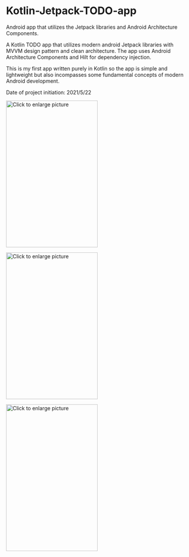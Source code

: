 # Kotlin-Jetpack-TODO-app
Android app that utilizes the Jetpack libraries and Android Architecture Components.

A Kotlin TODO app that utilizes modern android Jetpack libraries with MVVM design pattern
and clean architecture. The app uses Android Architecture Components and Hilt for dependency
injection.

This is my first app written purely in Kotlin so the app is simple and lightweight but also
incompasses some fundamental concepts of modern Android development.

Date of project initiation: 2021/5/22

<a href="https://drive.google.com/uc?export=view&id=1KDbJmW6rRX1FrD2lgsi56FWLF-gCsplO"><img src="https://drive.google.com/uc?export=view&id=1KDbJmW6rRX1FrD2lgsi56FWLF-gCsplO" width="250" height="400" title="Click to enlarge picture" /></a>

<a href="https://drive.google.com/uc?export=view&id=1D7n_5m4A0XB8-McLG-rnq8O-1PKG85cg"><img src="https://drive.google.com/uc?export=view&id=1D7n_5m4A0XB8-McLG-rnq8O-1PKG85cg" width="250" height="400" title="Click to enlarge picture" /></a>

<a href="https://drive.google.com/uc?export=view&id=1t6Ct1J2DgwQ7OPWCanLsDWmfRF5q2ic3"><img src="https://drive.google.com/uc?export=view&id=1t6Ct1J2DgwQ7OPWCanLsDWmfRF5q2ic3" width="250" height="400" title="Click to enlarge picture" /></a>


